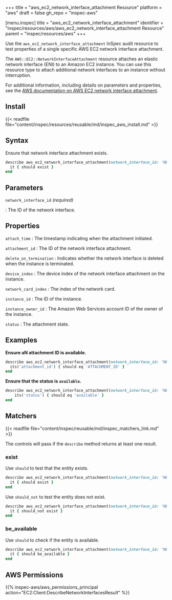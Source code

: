 +++
title = "aws_ec2_network_interface_attachment Resource"
platform = "aws"
draft = false
gh_repo = "inspec-aws"

[menu.inspec]
title = "aws_ec2_network_interface_attachment"
identifier = "inspec/resources/aws/aws_ec2_network_interface_attachment Resource"
parent = "inspec/resources/aws"
+++

Use the `aws_ec2_network_interface_attachment` InSpec audit resource to test properties of a single specific AWS EC2 network interface attachment.

The `AWS::EC2::NetworkInterfaceAttachment` resource attaches an elastic network interface (ENI) to an Amazon EC2 instance. You can use this resource type to attach additional network interfaces to an instance without interruption.

For additional information, including details on parameters and properties, see the [AWS documentation on AWS EC2 network interface attachment](https://docs.aws.amazon.com/AWSCloudFormation/latest/UserGuide/aws-resource-ec2-network-interface-attachment.html).

## Install

{{< readfile file="content/inspec/resources/reusable/md/inspec_aws_install.md" >}}

## Syntax

Ensure that network interface attachment exists.

```ruby
describe aws_ec2_network_interface_attachment(network_interface_id: 'NETWORK_INTERFACE_ID') do
  it { should exist }
end
```

## Parameters

`network_interface_id` _(required)_

: The ID of the network interface.

## Properties

`attach_time`
: The timestamp indicating when the attachment initiated.

`attachment_id`
: The ID of the network interface attachment.

`delete_on_termination`
: Indicates whether the network interface is deleted when the instance is terminated.

`device_index`
: The device index of the network interface attachment on the instance.

`network_card_index`
: The index of the network card.

`instance_id`
: The ID of the instance.

`instance_owner_id`
: The Amazon Web Services account ID of the owner of the instance.

`status`
: The attachment state.

## Examples

**Ensure aN attachment ID is available.**

```ruby
describe aws_ec2_network_interface_attachment(network_interface_id: 'NETWORK_INTERFACE_ID') do
  its('attachment_id') { should eq 'ATTACHMENT_ID' }
end
```

**Ensure that the status is `available`.**

```ruby
describe aws_ec2_network_interface_attachment(network_interface_id: 'NETWORK_INTERFACE_ID') do
    its('status') { should eq 'available' }
end
```

## Matchers

{{< readfile file="content/inspec/reusable/md/inspec_matchers_link.md" >}}

The controls will pass if the `describe` method returns at least one result.

### exist

Use `should` to test that the entity exists.

```ruby
describe aws_ec2_network_interface_attachment(network_interface_id: 'NETWORK_INTERFACE_ID') do
  it { should exist }
end
```

Use `should_not` to test the entity does not exist.

```ruby
describe aws_ec2_network_interface_attachment(network_interface_id: 'NETWORK_INTERFACE_ID') do
  it { should_not exist }
end
```

### be_available

Use `should` to check if the entity is available.

```ruby
describe aws_ec2_network_interface_attachment(network_interface_id: 'NETWORK_INTERFACE_ID') do
  it { should be_available }
end
```

## AWS Permissions

{{% inspec-aws/aws_permissions_principal action="EC2:Client:DescribeNetworkInterfacesResult" %}}
